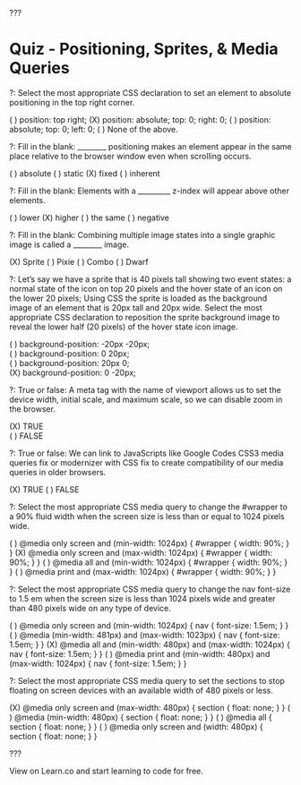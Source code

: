 
???

# Quiz - Positioning, Sprites, & Media Queries

?: Select the most appropriate CSS declaration to set an element to absolute positioning in the top right corner.

( ) position: top right;
(X) position: absolute; top: 0; right: 0;
( ) position: absolute; top: 0; left: 0; 
( ) None of the above.

?: Fill in the blank: ________ positioning makes an element appear in the same place relative to the browser window even when scrolling occurs.

( ) absolute
( ) static
(X) fixed 
( ) inherent

?: Fill in the blank: Elements with a _________ z-index will appear above other elements.

( ) lower
(X) higher
( ) the same
( ) negative

?: Fill in the blank: Combining multiple image states into a single graphic image is called a ________ image. 

(X) Sprite
( ) Pixie 
( ) Combo
( ) Dwarf

?: Let’s say we have a sprite that is 40 pixels tall showing two event states: a normal state of the icon on top 20 pixels and the hover state of an icon on the lower 20 pixels; Using CSS the sprite is loaded as the background image of an element that is 20px tall and 20px wide. Select the most appropriate CSS declaration to reposition the sprite background image to reveal the lower half (20 pixels) of the hover state icon image.

( ) background-position: -20px -20px;  
( ) background-position: 0 20px;  
( ) background-position: 20px 0;  
(X) background-position: 0 -20px;

?: True or false: A meta tag with the name of viewport allows us to set the device width, initial scale, and maximum scale, so we can disable zoom in the browser.

(X) TRUE  
( ) FALSE

?: True or false: We can link to JavaScripts like Google Codes CSS3 media queries fix or modernizer with CSS fix to create compatibility of our media queries in older browsers.

(X) TRUE
( ) FALSE

?: Select the most appropriate CSS media query to change the #wrapper to a 90% fluid width when the screen size is less than or equal to 1024 pixels wide.  

( ) @media only screen and (min-width: 1024px) { #wrapper { width: 90%; } }
(X) @media only screen and (max-width: 1024px) { #wrapper { width: 90%; } }
( ) @media all and (min-width: 1024px) { #wrapper { width: 90%; } }
( ) @media print and (max-width: 1024px) { #wrapper { width: 90%; } }

?: Select the most appropriate CSS media query to change the nav font-size to 1.5 em when the screen size is less than 1024 pixels wide and greater than 480 pixels wide on any type of device.  

( ) @media only screen and (min-width: 1024px) { nav { font-size: 1.5em; } }
( ) @media (min-width: 481px) and (max-width: 1023px) { nav { font-size: 1.5em; } }
(X) @media all and (min-width: 480px) and (max-width: 1024px) { nav { font-size: 1.5em; } }
( ) @media print and (min-width: 480px) and (max-width: 1024px) { nav { font-size: 1.5em; } }

?: Select the most appropriate CSS media query to set the sections to stop floating on screen devices with an available width of 480 pixels or less.  

(X) @media only screen and (max-width: 480px) { section { float: none; } }
( ) @media (min-width: 480px) { section { float: none; } }
( ) @media all { section { float: none; } }
( ) @media only screen and (width: 480px) { section { float: none; } }

???

<p data-visibility='hidden'>View <a href='https://learn.co/lessons/fe-quiz-05' title=''></a> on Learn.co and start learning to code for free.</p>
